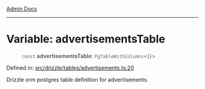 [Admin Docs](/)

***

# Variable: advertisementsTable

> `const` **advertisementsTable**: `PgTableWithColumns`\<\{\}\>

Defined in: [src/drizzle/tables/advertisements.ts:20](https://github.com/syedali237/talawa-api/blob/691786dc98e76819737c41ef0af34983792105fd/src/drizzle/tables/advertisements.ts#L20)

Drizzle orm postgres table definition for advertisements.

